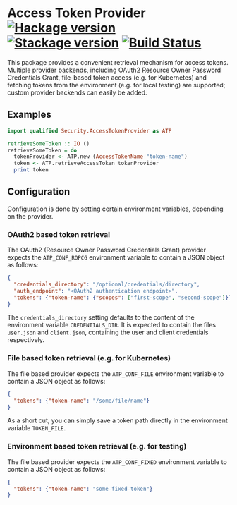 # Access Token Provider [![Hackage version](https://img.shields.io/hackage/v/access-token-provider.svg?label=Hackage)](https://hackage.haskell.org/package/access-token-provider) [![Stackage version](https://www.stackage.org/package/access-token-provider/badge/lts?label=Stackage)](https://www.stackage.org/package/access-token-provider) [![Build Status](https://travis-ci.org/mtesseract/access-token-provider.svg?branch=master)](https://travis-ci.org/mtesseract/access-token-provider)

This package provides a convenient retrieval mechanism for access
tokens. Multiple provider backends, including OAuth2 Resource Owner
Password Credentials Grant, file-based token access (e.g. for
Kubernetes) and fetching tokens from the environment (e.g. for local
testing) are supported; custom provider backends can easily be added.

## Examples

```haskell
import qualified Security.AccessTokenProvider as ATP

retrieveSomeToken :: IO ()
retrieveSomeToken = do
  tokenProvider <- ATP.new (AccessTokenName "token-name")
  token <- ATP.retrieveAccessToken tokenProvider
  print token
```

## Configuration

Configuration is done by setting certain environment variables,
depending on the provider.

### OAuth2 based token retrieval

The OAuth2 (Resource Owner Password Credentials Grant) provider
expects the `ATP_CONF_ROPCG` environment variable to contain a JSON
object as follows:

```json
{
  "credentials_directory": "/optional/credentials/directory",
  "auth_endpoint": "<OAuth2 authentication endpoint>",
  "tokens": {"token-name": {"scopes": ["first-scope", "second-scope"]}}
}
```

The `credentials_directory` setting defaults to the content of the
environment variable `CREDENTIALS_DIR`. It is expected to contain the
files `user.json` and `client.json`, containing the user and client
credentials respectively.

### File based token retrieval (e.g. for Kubernetes)

The file based provider expects the `ATP_CONF_FILE` environment
variable to contain a JSON object as follows:

```json
{
  "tokens": {"token-name": "/some/file/name"}
}
```

As a short cut, you can simply save a token path directly in the
environment variable `TOKEN_FILE`.

### Environment based token retrieval (e.g. for testing)

The file based provider expects the `ATP_CONF_FIXED` environment
variable to contain a JSON object as follows:

```json
{
  "tokens": {"token-name": "some-fixed-token"}
}
```
